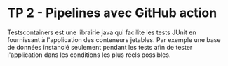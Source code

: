 # TP 2 - Pipelines avec GitHub action

Testscontainers est une librairie java qui facilite les tests JUnit en fournissant à l'application des conteneurs jetables.
Par exemple une base de données instancié seulement pendant les tests afin de tester l'application dans les conditions les plus réels possibles.